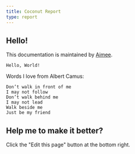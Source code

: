 ```yaml
---
title: Coconut Report
type: report
---
```



## Hello!

This documentation is maintained by [Aimee](about/aimee).

    Hello, World!

Words I love from Albert Camus:

    Don’t walk in front of me
    I may not follow
    Don’t walk behind me
    I may not lead
    Walk beside me
    Just be my friend

## Help me to make it better?

Click the "Edit this page" button at the bottom right.
